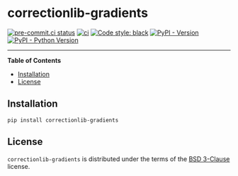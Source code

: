 # correctionlib-gradients

[![pre-commit.ci status](https://results.pre-commit.ci/badge/github/eguiraud/correctionlib-gradients/main.svg)](https://results.pre-commit.ci/latest/github/eguiraud/correctionlib-gradients/main)
[![ci](https://github.com/eguiraud/correctionlib-gradients/actions/workflows/test.yml/badge.svg?branch=main)](https://github.com/eguiraud/correctionlib-gradients/actions/workflows/test.yml)
[![Code style: black](https://img.shields.io/badge/code%20style-black-000000.svg)](https://github.com/psf/black)
[![PyPI - Version](https://img.shields.io/pypi/v/correctionlib-gradients.svg)](https://pypi.org/project/correctionlib-gradients)
[![PyPI - Python Version](https://img.shields.io/pypi/pyversions/correctionlib-gradients.svg)](https://pypi.org/project/correctionlib-gradients)

---

**Table of Contents**

- [Installation](#installation)
- [License](#license)

## Installation

```console
pip install correctionlib-gradients
```

## License

`correctionlib-gradients` is distributed under the terms of the [BSD 3-Clause](https://spdx.org/licenses/BSD-3-Clause.html) license.
